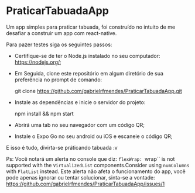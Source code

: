 # PraticarTabuadaApp
Um app simples para praticar tabuada, foi construído no intuito de me desafiar a construir um app com react-native.

Para pazer testes siga os seguintes passos:

- Certifique-se de ter o Node.js instalado no seu computador: https://nodejs.org/;
- Em Seguida, clone este repositório em algum diretório de sua preferência no prompt de comando:

  git clone https://github.com/gabrielrfmendes/PraticarTabuadaApp.git
  
- Instale as dependências e inicie o servidor do projeto:

  npm install && npm start
  
- Abrirá uma tab no seu navegador com um código QR;
- Instale o Expo Go no seu android ou iOS e escaneie o código QR;

E isso é tudo, divirta-se práticando tabuada :v


Ps: Você notará um alerta no console que diz: 
`flexWrap: `wrap`` is not supported with the `VirtualizedList` components.Consider using `numColumns` with `FlatList` instead.
Este alerta não afeta o funcionamento do app, você pode apenas ignorar ou tentar solucionar, sinta-se a vontade: https://github.com/gabrielrfmendes/PraticarTabuadaApp/issues/1
